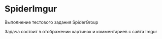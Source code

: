 # SpiderImgur
Выполнение тестового задания SpiderGroup

Задача состоит в отображении картинок и комментариев с сайта Imgur
